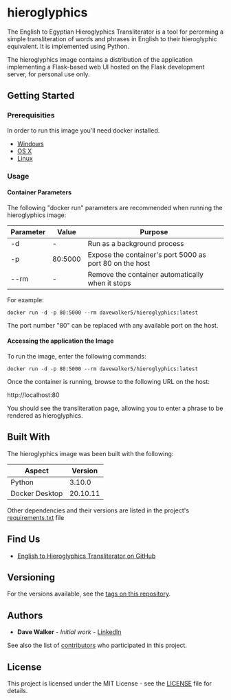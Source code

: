 # hieroglyphics

The English to Egyptian Hieroglyphics Transliterator is a tool for perorming a simple transliteration of words and phrases in English to their hieroglyphic equivalent. It is implemented using Python.

The hieroglyphics image contains a distribution of the application implementing a Flask-based web UI hosted on the Flask development server, for personal use only.

## Getting Started

### Prerequisities

In order to run this image you'll need docker installed.

* [Windows](https://docs.docker.com/windows/started)
* [OS X](https://docs.docker.com/mac/started/)
* [Linux](https://docs.docker.com/linux/started/)

### Usage

#### Container Parameters

The following "docker run" parameters are recommended when running the hieroglyphics image:

| Parameter | Value | Purpose |
| --- | --- | --- |
| -d | - | Run as a background  process
| -p | 80:5000 | Expose the container's port 5000 as port 80 on the host |
| --rm | - | Remove the container automatically when it stops |

For example:

```shell
docker run -d -p 80:5000 --rm davewalker5/hieroglyphics:latest
```

The port number "80" can be replaced with any available port on the host.

#### Accessing the application the Image

To run the image, enter the following commands:

```shell
docker run -d -p 80:5000 --rm davewalker5/hieroglyphics:latest
```

Once the container is running, browse to the following URL on the host:

http://localhost:80

You should see the transliteration page, allowing you to enter a phrase to be rendered as hieroglyphics.

## Built With

The hieroglyphics image was been built with the following:

| Aspect | Version |
| --- | --- |
| Python | 3.10.0 |
| Docker Desktop | 20.10.11 |

Other dependencies and their versions are listed in the project's [requirements.txt](https://github.com/davewalker5/Hieroglyphics/blob/main/requirements.txt) file

## Find Us

* [English to Hieroglyphics Transliterator on GitHub](https://github.com/davewalker5/Hieroglyphics)

## Versioning

For the versions available, see the [tags on this repository](https://github.com/davewalker5/Hieroglyphics/tags).

## Authors

* **Dave Walker** - *Initial work* - [LinkedIn](https://www.linkedin.com/in/davewalker5/)

See also the list of [contributors](https://github.com/davewalker5/Hieroglyphics/contributors) who 
participated in this project.

## License

This project is licensed under the MIT License - see the [LICENSE](https://github.com/davewalker5/Hieroglyphics/blob/master/LICENSE) file for details.
